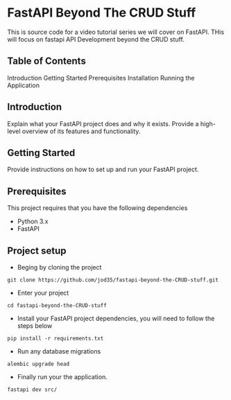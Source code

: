 # FastAPI Beyond The CRUD Stuff
This is source code for a video tutorial series we will cover on FastAPI. THis will focus on fastapi API Development beyond the CRUD stuff.

## Table of Contents
Introduction
Getting Started
Prerequisites
Installation
Running the Application


## Introduction
Explain what your FastAPI project does and why it exists. Provide a high-level overview of its features and functionality.

## Getting Started
Provide instructions on how to set up and run your FastAPI project.

## Prerequisites
This project requires that you have the following dependencies

- Python 3.x
- FastAPI

## Project setup
- Beging by cloning the project
```console
git clone https://github.com/jod35/fastapi-beyond-the-CRUD-stuff.git
```
- Enter your project
```console
cd fastapi-beyond-the-CRUD-stuff
```

- Install your FastAPI project dependencies, you will need to follow the steps below

```console
pip install -r requirements.txt
```
- Run any database migrations
```
alembic upgrade head
```
- Finally run your the application.

```
fastapi dev src/
```
